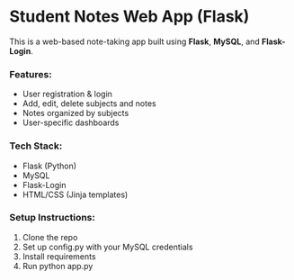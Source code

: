 # Student Notes Web App (Flask)

This is a web-based note-taking app built using **Flask**, **MySQL**, and **Flask-Login**.

### Features:
- User registration & login
- Add, edit, delete subjects and notes
- Notes organized by subjects
- User-specific dashboards

### Tech Stack:
- Flask (Python)
- MySQL
- Flask-Login
- HTML/CSS (Jinja templates)

### Setup Instructions:
1. Clone the repo
2. Set up config.py with your MySQL credentials
3. Install requirements
4. Run python app.py
